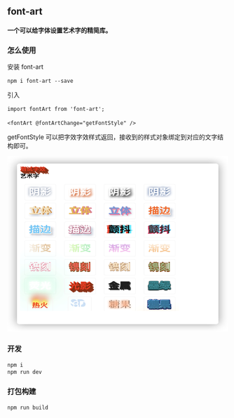 ## font-art

#### 一个可以给字体设置艺术字的精简库。

### 怎么使用

安装 font-art

```
npm i font-art --save
```

引入

```
import fontArt from 'font-art';

<fontArt @fontArtChange="getFontStyle" />
```

getFontStyle 可以把字效字效样式返回，接收到的样式对象绑定到对应的文字结构即可。

<img src="./src/assets/fontArt.png" height="400" width="600" />

### 开发

```bash
npm i
npm run dev
```

### 打包构建

```bash
npm run build
```
